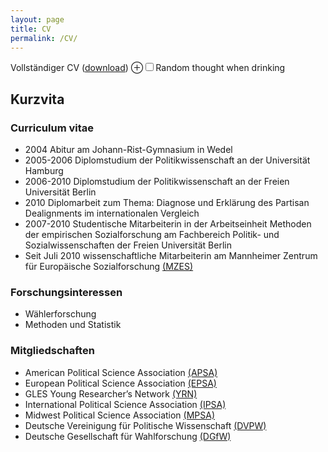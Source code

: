 ```yaml
---
layout: page
title: CV
permalink: /CV/
---
```


Vollständiger CV ([download](https://dl.dropboxusercontent.com/u/56285298/CV_Partheymueller_en.pdf)) <label for='drinking-note' class='margin-toggle'> &#8853;</label><input type='checkbox' id='drinking-note' class='margin-toggle'/><span class='marginnote'>Random thought when drinking </span>

Kurzvita
----------

### Curriculum vitae 
-   2004 Abitur am Johann-Rist-Gymnasium in Wedel
-   2005-2006 Diplomstudium der Politikwissenschaft an der Universität
    Hamburg
-   2006-2010 Diplomstudium der Politikwissenschaft an der Freien
    Universität Berlin
-   2010 Diplomarbeit zum Thema: Diagnose und Erklärung des Partisan
    Dealignments im internationalen Vergleich
-   2007-2010 Studentische Mitarbeiterin in der Arbeitseinheit Methoden
    der empirischen Sozialforschung am Fachbereich Politik- und
    Sozialwissenschaften der Freien Universität Berlin
-   Seit Juli 2010 wissenschaftliche Mitarbeiterin am Mannheimer Zentrum
    für Europäische
    Sozialforschung [(MZES)](http://www.mzes.uni-mannheim.de/d7/de)

### Forschungsinteressen

-   Wählerforschung
-   Methoden und Statistik

### Mitgliedschaften

-   American Political Science
    Association [(APSA)](http://www.apsanet.org/)
-   European Political Science
    Association [(EPSA)](http://www.epsanet.org/)
-   GLES Young Researcher’s
    Network [(YRN)](http://www.gles.eu/youngresearchers_startseite.htm)
-   International Political Science
    Association [(IPSA)](http://www.ipsa.org/)
-   Midwest Political Science
    Association [(MPSA)](http://www.mpsanet.org/)
-   Deutsche Vereinigung für Politische
    Wissenschaft [(DVPW)](http://www.dvpw.de/)
-   Deutsche Gesellschaft für
    Wahlforschung [(DGfW)](http://www.dgfw.info/)






